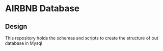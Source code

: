 # AIRBNB Database

## Design

This repository holds the schemas and scripts to create the structure of out database in Mysql


